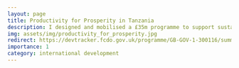 ```yaml
---
layout: page
title: Productivity for Prosperity in Tanzania
description: I designed and mobilised a £35m programme to support sustainable economic transformation in Tanzania, with a particular focus on carbon markets, investment facilitation and high-value agriculture.
img: assets/img/productivity_for_prosperity.jpg
redirect: https://devtracker.fcdo.gov.uk/programme/GB-GOV-1-300116/summary
importance: 1
category: international development
---
```

